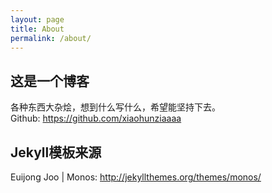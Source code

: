 ```yaml
---
layout: page
title: About
permalink: /about/
---
```


## 这是一个博客
各种东西大杂烩，想到什么写什么，希望能坚持下去。  
Github:  <https://github.com/xiaohunziaaaa>

## Jekyll模板来源
Euijong Joo | Monos:  <http://jekyllthemes.org/themes/monos/>




